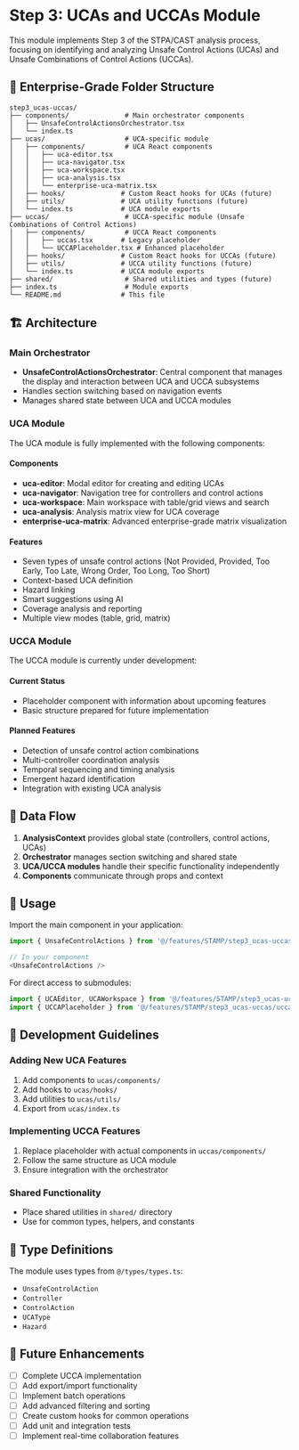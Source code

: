 # Step 3: UCAs and UCCAs Module

This module implements Step 3 of the STPA/CAST analysis process, focusing on identifying and analyzing Unsafe Control Actions (UCAs) and Unsafe Combinations of Control Actions (UCCAs).

## 📁 Enterprise-Grade Folder Structure

```
step3_ucas-uccas/
├── components/              # Main orchestrator components
│   ├── UnsafeControlActionsOrchestrator.tsx
│   └── index.ts
├── ucas/                    # UCA-specific module
│   ├── components/          # UCA React components
│   │   ├── uca-editor.tsx
│   │   ├── uca-navigator.tsx
│   │   ├── uca-workspace.tsx
│   │   ├── uca-analysis.tsx
│   │   └── enterprise-uca-matrix.tsx
│   ├── hooks/              # Custom React hooks for UCAs (future)
│   ├── utils/              # UCA utility functions (future)
│   └── index.ts            # UCA module exports
├── uccas/                   # UCCA-specific module (Unsafe Combinations of Control Actions)
│   ├── components/          # UCCA React components
│   │   ├── uccas.tsx       # Legacy placeholder
│   │   └── UCCAPlaceholder.tsx # Enhanced placeholder
│   ├── hooks/              # Custom React hooks for UCCAs (future)
│   ├── utils/              # UCCA utility functions (future)
│   └── index.ts            # UCCA module exports
├── shared/                  # Shared utilities and types (future)
├── index.ts                 # Module exports
└── README.md               # This file
```

## 🏗️ Architecture

### Main Orchestrator

- **UnsafeControlActionsOrchestrator**: Central component that manages the display and interaction between UCA and UCCA subsystems
- Handles section switching based on navigation events
- Manages shared state between UCA and UCCA modules

### UCA Module

The UCA module is fully implemented with the following components:

#### Components

- **uca-editor**: Modal editor for creating and editing UCAs
- **uca-navigator**: Navigation tree for controllers and control actions
- **uca-workspace**: Main workspace with table/grid views and search
- **uca-analysis**: Analysis matrix view for UCA coverage
- **enterprise-uca-matrix**: Advanced enterprise-grade matrix visualization

#### Features

- Seven types of unsafe control actions (Not Provided, Provided, Too Early, Too Late, Wrong Order, Too Long, Too Short)
- Context-based UCA definition
- Hazard linking
- Smart suggestions using AI
- Coverage analysis and reporting
- Multiple view modes (table, grid, matrix)

### UCCA Module

The UCCA module is currently under development:

#### Current Status

- Placeholder component with information about upcoming features
- Basic structure prepared for future implementation

#### Planned Features

- Detection of unsafe control action combinations
- Multi-controller coordination analysis
- Temporal sequencing and timing analysis
- Emergent hazard identification
- Integration with existing UCA analysis

## 🔄 Data Flow

1. **AnalysisContext** provides global state (controllers, control actions, UCAs)
2. **Orchestrator** manages section switching and shared state
3. **UCA/UCCA modules** handle their specific functionality independently
4. **Components** communicate through props and context

## 🚀 Usage

Import the main component in your application:

```typescript
import { UnsafeControlActions } from '@/features/STAMP/step3_ucas-uccas';

// In your component
<UnsafeControlActions />
```

For direct access to submodules:

```typescript
import { UCAEditor, UCAWorkspace } from '@/features/STAMP/step3_ucas-uccas/ucas';
import { UCCAPlaceholder } from '@/features/STAMP/step3_ucas-uccas/uccas';
```

## 🔧 Development Guidelines

### Adding New UCA Features

1. Add components to `ucas/components/`
2. Add hooks to `ucas/hooks/`
3. Add utilities to `ucas/utils/`
4. Export from `ucas/index.ts`

### Implementing UCCA Features

1. Replace placeholder with actual components in `uccas/components/`
2. Follow the same structure as UCA module
3. Ensure integration with the orchestrator

### Shared Functionality

- Place shared utilities in `shared/` directory
- Use for common types, helpers, and constants

## 📝 Type Definitions

The module uses types from `@/types/types.ts`:

- `UnsafeControlAction`
- `Controller`
- `ControlAction`
- `UCAType`
- `Hazard`

## 🎯 Future Enhancements

- [ ] Complete UCCA implementation
- [ ] Add export/import functionality
- [ ] Implement batch operations
- [ ] Add advanced filtering and sorting
- [ ] Create custom hooks for common operations
- [ ] Add unit and integration tests
- [ ] Implement real-time collaboration features

